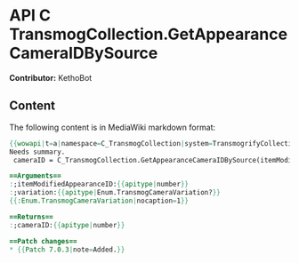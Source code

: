 # API C TransmogCollection.GetAppearanceCameraIDBySource

**Contributor:** KethoBot

## Content

The following content is in MediaWiki markdown format:

```mediawiki
{{wowapi|t=a|namespace=C_TransmogCollection|system=TransmogrifyCollection}}
Needs summary.
 cameraID = C_TransmogCollection.GetAppearanceCameraIDBySource(itemModifiedAppearanceID [, variation])

==Arguments==
:;itemModifiedAppearanceID:{{apitype|number}}
:;variation:{{apitype|Enum.TransmogCameraVariation?}}
{{:Enum.TransmogCameraVariation|nocaption=1}}

==Returns==
:;cameraID:{{apitype|number}}

==Patch changes==
* {{Patch 7.0.3|note=Added.}}
```